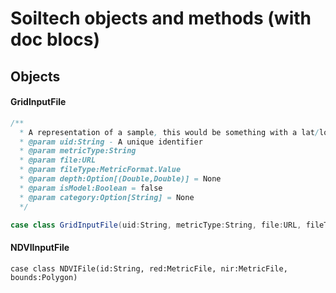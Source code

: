 # Soiltech objects and methods (with doc blocs)

## Objects

#### GridInputFile

``` scala
/**
  * A representation of a sample, this would be something with a lat/long and also a depth from and depth to.
  * @param uid:String - A unique identifier 
  * @param metricType:String
  * @param file:URL
  * @param fileType:MetricFormat.Value
  * @param depth:Option[(Double,Double)] = None
  * @param isModel:Boolean = false
  * @param category:Option[String] = None
  */

case class GridInputFile(uid:String, metricType:String, file:URL, fileType:MetricFormat.Value, depth:Option[(Double,Double)] = None, isModel:Boolean = false, category:Option[String] = None)
```


#### NDVIInputFile

```
case class NDVIFile(id:String, red:MetricFile, nir:MetricFile, bounds:Polygon)
```
